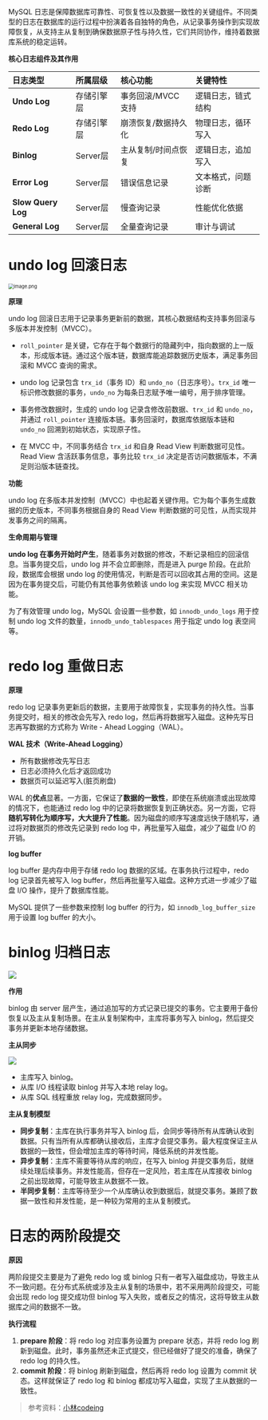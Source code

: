 MySQL 日志是保障数据库可靠性、可恢复性以及数据一致性的关键组件。不同类型的日志在数据库的运行过程中扮演着各自独特的角色，从记录事务操作到实现故障恢复，从支持主从复制到确保数据原子性与持久性，它们共同协作，维持着数据库系统的稳定运转。

**核心日志组件及其作用**

| 日志类型           | 所属层级   | 核心功能            | 关键特性           |
| :----------------- | :--------- | :------------------ | :----------------- |
| **Undo Log**       | 存储引擎层 | 事务回滚/MVCC支持   | 逻辑日志，链式结构 |
| **Redo Log**       | 存储引擎层 | 崩溃恢复/数据持久化 | 物理日志，循环写入 |
| **Binlog**         | Server层   | 主从复制/时间点恢复 | 逻辑日志，追加写入 |
| **Error Log**      | Server层   | 错误信息记录        | 文本格式，问题诊断 |
| **Slow Query Log** | Server层   | 慢查询记录          | 性能优化依据       |
| **General Log**    | Server层   | 全量查询记录        | 审计与调试         |

# undo log 回滚日志

<img src="https://s2.loli.net/2025/04/10/9yixLACSRdWFaYt.png" alt="image.png" style="zoom: 67%;" />

**原理**

undo log 回滚日志用于记录事务更新前的数据，其核心数据结构支持事务回滚与多版本并发控制（MVCC）。

- `roll_pointer` 是关键，它存在于每个数据行的隐藏列中，指向数据的上一版本，形成版本链。通过这个版本链，数据库能追踪数据历史版本，满足事务回滚和 MVCC 查询的需求。

- undo log 记录包含 `trx_id`（事务 ID）和 `undo_no`（日志序号）。`trx_id` 唯一标识修改数据的事务，`undo_no` 为每条日志赋予唯一编号，用于排序管理。

- 事务修改数据时，生成的 undo log 记录含修改前数据、`trx_id` 和 `undo_no`，并通过 `roll_pointer` 连接版本链。事务回滚时，数据库依据版本链和 `undo_no` 回溯到初始状态，实现原子性。

- 在 MVCC 中，不同事务结合 `trx_id` 和自身 Read View 判断数据可见性。Read View 含活跃事务信息，事务比较 `trx_id` 决定是否访问数据版本，不满足则沿版本链查找。

**功能**

undo log 在多版本并发控制（MVCC）中也起着关键作用。它为每个事务生成数据的历史版本，不同事务根据自身的 Read View 判断数据的可见性，从而实现并发事务之间的隔离。

**生命周期与管理**

**undo log 在事务开始时产生**，随着事务对数据的修改，不断记录相应的回滚信息。当事务提交后，undo log 并不会立即删除，而是进入 purge 阶段。在此阶段，数据库会根据 undo log 的使用情况，判断是否可以回收其占用的空间。这是因为在事务提交后，可能仍有其他事务依赖该 undo log 来实现 MVCC 相关功能。

为了有效管理 undo log，MySQL 会设置一些参数，如 `innodb_undo_logs` 用于控制 undo log 文件的数量，`innodb_undo_tablespaces` 用于指定 undo log 表空间等。

# redo log 重做日志

**原理**

redo log 记录事务更新后的数据，主要用于故障恢复，实现事务的持久性。当事务提交时，相关的修改会先写入 redo log，然后再将数据写入磁盘。这种先写日志再写数据的方式称为 Write - Ahead Logging（WAL）。

**WAL 技术（Write-Ahead Logging）**

- 所有数据修改先写日志
- 日志必须持久化后才返回成功
- 数据页可以延迟写入(脏页刷盘)

WAL 的**优点**显著。一方面，它保证了**数据的一致性**，即使在系统崩溃或出现故障的情况下，也能通过 redo log 中的记录将数据恢复到正确状态。另一方面，它将**随机写转化为顺序写，大大提升了性能**。因为磁盘的顺序写速度远快于随机写，通过将对数据页的修改先记录到 redo log 中，再批量写入磁盘，减少了磁盘 I/O 的开销。

**log buffer**

log buffer 是内存中用于存储 redo log 数据的区域。在事务执行过程中，redo log 记录首先被写入 log buffer，然后再批量写入磁盘。这种方式进一步减少了磁盘 I/O 操作，提升了数据库性能。

MySQL 提供了一些参数来控制 log buffer 的行为，如 `innodb_log_buffer_size` 用于设置 log buffer 的大小。

# binlog 归档日志

![](https://s2.loli.net/2025/04/10/MzPZtuo5v1njBIL.png)

**作用**

binlog 由 server 层产生，通过追加写的方式记录已提交的事务。它主要用于备份恢复以及主从复制场景。在主从复制架构中，主库将事务写入 binlog，然后提交事务并更新本地存储数据。

**主从同步**

![](https://s2.loli.net/2025/04/10/FL1HnCbwt7NZJmA.png)

- 主库写入 binlog。
- 从库 I/O 线程读取 binlog 并写入本地 relay log。
- 从库 SQL 线程重放 relay log，完成数据同步。

**主从复制模型**

- **同步复制**：主库在执行事务并写入 binlog 后，会同步等待所有从库确认收到数据。只有当所有从库都确认接收后，主库才会提交事务。最大程度保证主从数据的一致性，但会增加主库的等待时间，降低系统的并发性能。
- **异步复制**：主库不需要等待从库的响应，在写入 binlog 并提交事务后，就继续处理后续事务。并发性能高，但存在一定风险，若主库在从库接收 binlog 之前出现故障，可能导致主从数据不一致。
- **半同步复制**：主库等待至少一个从库确认收到数据后，就提交事务。兼顾了数据一致性和并发性能，是一种较为常用的主从复制模式。

# 日志的两阶段提交

**原因**

两阶段提交主要是为了避免 redo log 或 binlog 只有一者写入磁盘成功，导致主从不一致问题。在分布式系统或涉及主从复制的场景中，若不采用两阶段提交，可能会出现 redo log 提交成功但 binlog 写入失败，或者反之的情况，这将导致主从数据库之间的数据不一致。

**执行流程**

1. **prepare 阶段**：将 redo log 对应事务设置为 prepare 状态，并将 redo log 刷新到磁盘。此时，事务虽然还未正式提交，但已经做好了提交的准备，确保了 redo log 的持久性。
2. **commit 阶段**：将 binlog 刷新到磁盘，然后再将 redo log 设置为 commit 状态。这样就保证了 redo log 和 binlog 都成功写入磁盘，实现了主从数据的一致性。

> 参考资料：[小林codeing](https://www.xiaolincoding.com/mysql/log/how_update.html)
